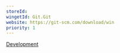 ```yaml
---
storeId: 
wingetId: Git.Git
website: https://git-scm.com/download/win
priority: 1
---
```


[Development](../Development.md)
